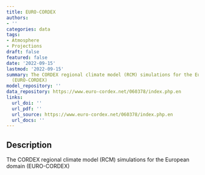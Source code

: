 ```yaml
---
title: EURO-CORDEX
authors:
- ''
categories: data
tags:
- Atmosphere
- Projections
draft: false
featured: false
date: '2022-09-15'
lastmod: '2022-09-15'
summary: The CORDEX regional climate model (RCM) simulations for the European domain
  (EURO-CORDEX)
model_repository: ''
data_repository: https://www.euro-cordex.net/060378/index.php.en
links:
  url_doi: ''
  url_pdf: ''
  url_source: https://www.euro-cordex.net/060378/index.php.en
  url_docs: ''
---
```


## Description

The CORDEX regional climate model (RCM) simulations for the European domain (EURO-CORDEX)

